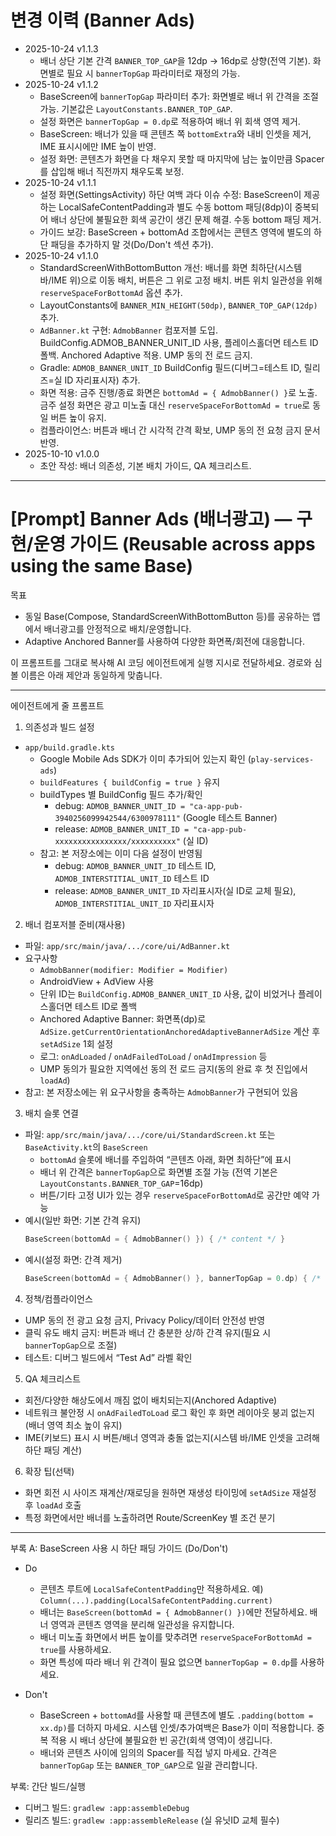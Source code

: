 # 변경 이력 (Banner Ads)
- 2025-10-24 v1.1.3
  - 배너 상단 기본 간격 `BANNER_TOP_GAP`을 12dp → 16dp로 상향(전역 기본). 화면별로 필요 시 `bannerTopGap` 파라미터로 재정의 가능.
- 2025-10-24 v1.1.2
  - BaseScreen에 `bannerTopGap` 파라미터 추가: 화면별로 배너 위 간격을 조절 가능. 기본값은 `LayoutConstants.BANNER_TOP_GAP`.
  - 설정 화면은 `bannerTopGap = 0.dp`로 적용하여 배너 위 회색 영역 제거.
  - BaseScreen: 배너가 있을 때 콘텐츠 쪽 `bottomExtra`와 내비 인셋을 제거, IME 표시시에만 IME 높이 반영.
  - 설정 화면: 콘텐츠가 화면을 다 채우지 못할 때 마지막에 남는 높이만큼 Spacer를 삽입해 배너 직전까지 채우도록 보정.
- 2025-10-24 v1.1.1
  - 설정 화면(SettingsActivity) 하단 여백 과다 이슈 수정: BaseScreen이 제공하는 LocalSafeContentPadding과 별도 수동 bottom 패딩(8dp)이 중복되어 배너 상단에 불필요한 회색 공간이 생긴 문제 해결. 수동 bottom 패딩 제거.
  - 가이드 보강: BaseScreen + bottomAd 조합에서는 콘텐츠 영역에 별도의 하단 패딩을 추가하지 말 것(Do/Don't 섹션 추가).
- 2025-10-24 v1.1.0
  - StandardScreenWithBottomButton 개선: 배너를 화면 최하단(시스템바/IME 위)으로 이동 배치, 버튼은 그 위로 고정 배치. 버튼 위치 일관성을 위해 `reserveSpaceForBottomAd` 옵션 추가.
  - LayoutConstants에 `BANNER_MIN_HEIGHT(50dp)`, `BANNER_TOP_GAP(12dp)` 추가.
  - `AdBanner.kt` 구현: `AdmobBanner` 컴포저블 도입. BuildConfig.ADMOB_BANNER_UNIT_ID 사용, 플레이스홀더면 테스트 ID 폴백. Anchored Adaptive 적용. UMP 동의 전 로드 금지.
  - Gradle: `ADMOB_BANNER_UNIT_ID` BuildConfig 필드(디버그=테스트 ID, 릴리즈=실 ID 자리표시자) 추가.
  - 화면 적용: 금주 진행/종료 화면은 `bottomAd = { AdmobBanner() }`로 노출. 금주 설정 화면은 광고 미노출 대신 `reserveSpaceForBottomAd = true`로 동일 버튼 높이 유지.
  - 컴플라이언스: 버튼과 배너 간 시각적 간격 확보, UMP 동의 전 요청 금지 문서 반영.
- 2025-10-10 v1.0.0
  - 초안 작성: 배너 의존성, 기본 배치 가이드, QA 체크리스트.

---

# [Prompt] Banner Ads (배너광고) — 구현/운영 가이드 (Reusable across apps using the same Base)

목표
- 동일 Base(Compose, StandardScreenWithBottomButton 등)를 공유하는 앱에서 배너광고를 안정적으로 배치/운영합니다.
- Adaptive Anchored Banner를 사용하여 다양한 화면폭/회전에 대응합니다.

이 프롬프트를 그대로 복사해 AI 코딩 에이전트에게 실행 지시로 전달하세요. 경로와 심볼 이름은 아래 제안과 동일하게 맞춥니다.

---

에이전트에게 줄 프롬프트

1) 의존성과 빌드 설정
- `app/build.gradle.kts`
  - Google Mobile Ads SDK가 이미 추가되어 있는지 확인 (`play-services-ads`)
  - `buildFeatures { buildConfig = true }` 유지
  - buildTypes 별 BuildConfig 필드 추가/확인
    - debug: `ADMOB_BANNER_UNIT_ID = "ca-app-pub-3940256099942544/6300978111"` (Google 테스트 Banner)
    - release: `ADMOB_BANNER_UNIT_ID = "ca-app-pub-xxxxxxxxxxxxxxxx/xxxxxxxxxx"` (실 ID)
  - 참고: 본 저장소에는 이미 다음 설정이 반영됨
    - debug: `ADMOB_BANNER_UNIT_ID` 테스트 ID, `ADMOB_INTERSTITIAL_UNIT_ID` 테스트 ID
    - release: `ADMOB_BANNER_UNIT_ID` 자리표시자(실 ID로 교체 필요), `ADMOB_INTERSTITIAL_UNIT_ID` 자리표시자

2) 배너 컴포저블 준비(재사용)
- 파일: `app/src/main/java/.../core/ui/AdBanner.kt`
- 요구사항
  - `AdmobBanner(modifier: Modifier = Modifier)`
  - AndroidView + AdView 사용
  - 단위 ID는 `BuildConfig.ADMOB_BANNER_UNIT_ID` 사용, 값이 비었거나 플레이스홀더면 테스트 ID로 폴백
  - Anchored Adaptive Banner: 화면폭(dp)로 `AdSize.getCurrentOrientationAnchoredAdaptiveBannerAdSize` 계산 후 `setAdSize` 1회 설정
  - 로그: `onAdLoaded` / `onAdFailedToLoad` / `onAdImpression` 등
  - UMP 동의가 필요한 지역에선 동의 전 로드 금지(동의 완료 후 첫 진입에서 `loadAd`)
- 참고: 본 저장소에는 위 요구사항을 충족하는 `AdmobBanner`가 구현되어 있음

3) 배치 슬롯 연결
- 파일: `app/src/main/java/.../core/ui/StandardScreen.kt` 또는 `BaseActivity.kt`의 `BaseScreen`
  - `bottomAd` 슬롯에 배너를 주입하여 “콘텐츠 아래, 화면 최하단”에 표시
  - 배너 위 간격은 `bannerTopGap`으로 화면별 조절 가능 (전역 기본은 `LayoutConstants.BANNER_TOP_GAP`=16dp)
  - 버튼/기타 고정 UI가 있는 경우 `reserveSpaceForBottomAd`로 공간만 예약 가능
- 예시(일반 화면: 기본 간격 유지)
  ```kotlin
  BaseScreen(bottomAd = { AdmobBanner() }) { /* content */ }
  ```
- 예시(설정 화면: 간격 제거)
  ```kotlin
  BaseScreen(bottomAd = { AdmobBanner() }, bannerTopGap = 0.dp) { /* content */ }
  ```

4) 정책/컴플라이언스
- UMP 동의 전 광고 요청 금지, Privacy Policy/데이터 안전성 반영
- 클릭 유도 배치 금지: 버튼과 배너 간 충분한 상/하 간격 유지(필요 시 `bannerTopGap`으로 조절)
- 테스트: 디버그 빌드에서 “Test Ad” 라벨 확인

5) QA 체크리스트
- 회전/다양한 해상도에서 깨짐 없이 배치되는지(Anchored Adaptive)
- 네트워크 불안정 시 `onAdFailedToLoad` 로그 확인 후 화면 레이아웃 붕괴 없는지(배너 영역 최소 높이 유지)
- IME(키보드) 표시 시 버튼/배너 영역과 충돌 없는지(시스템 바/IME 인셋을 고려해 하단 패딩 계산)

6) 확장 팁(선택)
- 화면 회전 시 사이즈 재계산/재로딩을 원하면 재생성 타이밍에 `setAdSize` 재설정 후 `loadAd` 호출
- 특정 화면에서만 배너를 노출하려면 Route/ScreenKey 별 조건 분기

---

부록 A: BaseScreen 사용 시 하단 패딩 가이드 (Do/Don't)

- Do
  - 콘텐츠 루트에 `LocalSafeContentPadding`만 적용하세요. 예) `Column(...).padding(LocalSafeContentPadding.current)`
  - 배너는 `BaseScreen(bottomAd = { AdmobBanner() })`에만 전달하세요. 배너 영역과 콘텐츠 영역을 분리해 일관성을 유지합니다.
  - 배너 미노출 화면에서 버튼 높이를 맞추려면 `reserveSpaceForBottomAd = true`를 사용하세요.
  - 화면 특성에 따라 배너 위 간격이 필요 없으면 `bannerTopGap = 0.dp`를 사용하세요.

- Don't
  - BaseScreen + `bottomAd`를 사용할 때 콘텐츠에 별도 `.padding(bottom = xx.dp)`를 더하지 마세요. 시스템 인셋/추가여백은 Base가 이미 적용합니다. 중복 적용 시 배너 상단에 불필요한 빈 공간(회색 영역)이 생깁니다.
  - 배너와 콘텐츠 사이에 임의의 Spacer를 직접 넣지 마세요. 간격은 `bannerTopGap` 또는 `BANNER_TOP_GAP`으로 일괄 관리합니다.

부록: 간단 빌드/실행
- 디버그 빌드: `gradlew :app:assembleDebug`
- 릴리즈 빌드: `gradlew :app:assembleRelease` (실 유닛ID 교체 필수)
